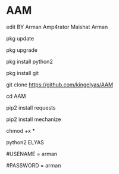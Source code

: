 # AAM 
edit BY Arman Amp4rator 
Maishat Arman

pkg update

pkg upgrade

pkg install python2

pkg install git

git clone https://github.com/kingelyas/AAM

cd AAM

pip2 install requests

pip2 install mechanize

chmod +x *

python2 ELYAS

#USENAME = arman

#PASSWORD = arman
